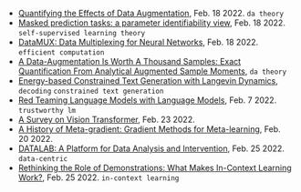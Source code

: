 
- [Quantifying the Effects of Data Augmentation](https://arxiv.org/pdf/2202.09134.pdf), Feb. 18 2022. `da theory`
- [Masked prediction tasks: a parameter identifiability view](https://arxiv.org/pdf/2202.09305.pdf), Feb. 18 2022. `self-supervised learning theory`
- [DataMUX: Data Multiplexing for Neural Networks](https://arxiv.org/pdf/2202.09318.pdf), Feb. 18 2022. `efficient computation`
- [A Data-Augmentation Is Worth A Thousand Samples: Exact Quantification From Analytical Augmented Sample Moments](https://arxiv.org/pdf/2202.08325.pdf), `da theory`
- [Energy-based Constrained Text Generation with Langevin Dynamics](https://arxiv.org/pdf/2202.11705.pdf), `decoding` `constrained text generation`
- [Red Teaming Language Models with Language Models](https://www.deepmind.com/research/publications/2022/Red-Teaming-Language-Models-with-Language-Models), Feb. 7 2022. `trustworthy lm`
- [A Survey on Vision Transformer](https://arxiv.org/pdf/2012.12556.pdf), Feb. 23 2022.
- [A History of Meta-gradient: Gradient Methods for Meta-learning](https://arxiv.org/pdf/2202.09701.pdf), Feb. 20 2022.
- [DATALAB: A Platform for Data Analysis and Intervention](https://arxiv.org/pdf/2202.12875.pdf), Feb. 25 2022. `data-centric`
- [Rethinking the Role of Demonstrations: What Makes In-Context Learning Work?](https://arxiv.org/pdf/2202.12837.pdf), Feb. 25 2022. `in-context learning`
